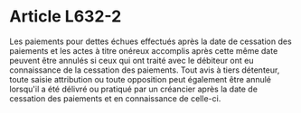 # Article L632-2

Les paiements pour dettes échues effectués après la date de cessation des paiements et les actes à titre onéreux accomplis après cette même date peuvent être annulés si ceux qui ont traité avec le débiteur ont eu connaissance de la cessation des paiements.   Tout avis à tiers détenteur, toute saisie attribution ou toute opposition peut également être annulé lorsqu'il a été délivré ou pratiqué par un créancier après la date de cessation des paiements et en connaissance de celle-ci.